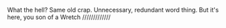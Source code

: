 What the hell? Same old crap. Unnecessary, redundant word thing. But it's here, you son of a Wretch /////////////
